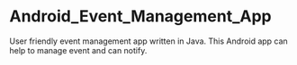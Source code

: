 # Android_Event_Management_App
User friendly event management app written in Java. This Android app can help to manage event and can notify.
